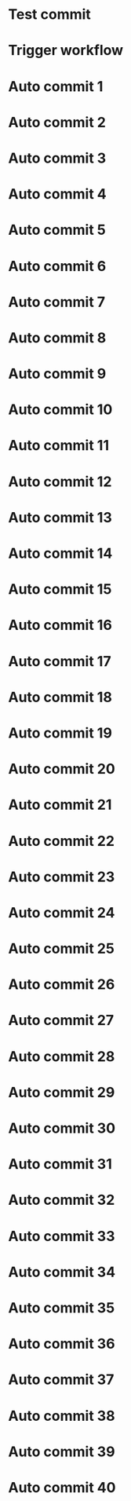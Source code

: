 # Test commit
# Trigger workflow
# Auto commit 1
# Auto commit 2
# Auto commit 3
# Auto commit 4
# Auto commit 5
# Auto commit 6
# Auto commit 7
# Auto commit 8
# Auto commit 9
# Auto commit 10
# Auto commit 11
# Auto commit 12
# Auto commit 13
# Auto commit 14
# Auto commit 15
# Auto commit 16
# Auto commit 17
# Auto commit 18
# Auto commit 19
# Auto commit 20
# Auto commit 21
# Auto commit 22
# Auto commit 23
# Auto commit 24
# Auto commit 25
# Auto commit 26
# Auto commit 27
# Auto commit 28
# Auto commit 29
# Auto commit 30
# Auto commit 31
# Auto commit 32
# Auto commit 33
# Auto commit 34
# Auto commit 35
# Auto commit 36
# Auto commit 37
# Auto commit 38
# Auto commit 39
# Auto commit 40
